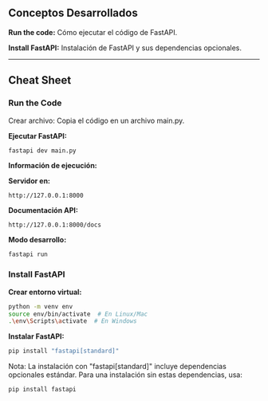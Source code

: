 ## Conceptos Desarrollados

**Run the code:** Cómo ejecutar el código de FastAPI.

**Install FastAPI:** Instalación de FastAPI y sus dependencias opcionales.

---

## Cheat Sheet

### Run the Code

Crear archivo: Copia el código en un archivo main.py.

**Ejecutar FastAPI:**

```bash
fastapi dev main.py
```

**Información de ejecución:**

**Servidor en:**

`http://127.0.0.1:8000`

**Documentación API:**

`http://127.0.0.1:8000/docs`

**Modo desarrollo:**

`fastapi run`

### Install FastAPI

**Crear entorno virtual:**

```bash
python -m venv env
source env/bin/activate  # En Linux/Mac
.\env\Scripts\activate  # En Windows
```

**Instalar FastAPI:**

```bash
pip install "fastapi[standard]"
```

Nota: La instalación con "fastapi[standard]" incluye dependencias opcionales estándar. Para una instalación sin estas dependencias, usa:

```bash
pip install fastapi
```

